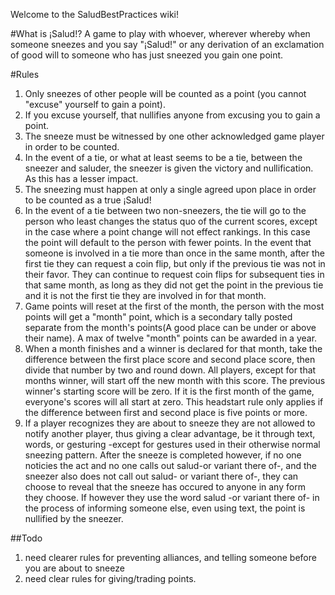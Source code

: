 Welcome to the SaludBestPractices wiki!

#What is ¡Salud!?
A game to play with whoever, wherever whereby when someone sneezes and you say "¡Salud!" or any derivation of an exclamation of good will to someone who has just sneezed you gain one point.

#Rules
1. Only sneezes of other people will be counted as a point (you cannot "excuse" yourself to gain a point).
2. If you excuse yourself, that nullifies anyone from excusing you to gain a point.
3. The sneeze must be witnessed by one other acknowledged game player in order to be counted.
4. In the event of a tie, or what at least seems to be a tie, between the sneezer and saluder, the sneezer is given the victory and nullification. As this has a lesser impact.
5. The sneezing must happen at only a single agreed upon place in order to be counted as a true ¡Salud!
6. In the event of a tie between two non-sneezers, the tie will go to the person who least changes the status quo of the current scores, except in the case where a point change will not effect rankings. In this case the point will default to the person with fewer points. In the event that someone is involved in a tie more than once in the same month, after the first tie they can request a coin flip, but only if the previous tie was not in their favor.  They can continue to request coin flips for subsequent ties in that same month, as long as they did not get the point in the previous tie and it is not the first tie they are involved in for that month.
7. Game points will reset at the first of the month, the person with the most points will get a "month" point, which is a secondary tally posted separate from the month's points(A good place can be under or above their name). A max of twelve "month" points can be awarded in a year.
8. When a month finishes and a winner is declared for that month, take the difference between the first place score and second place score, then divide that number by two and round down.  All players, except for that months winner, will start off the new month with this score. The previous winner's starting score will be zero.  If it is the first month of the game, everyone's scores will all start at zero. This headstart rule only applies if the difference between first and second place is five points or more.
9. If a player recognizes they are about to sneeze they are not allowed to notify another player, thus giving a clear advantage, be it through text, words, or gesturing -except for gestures used in their otherwise normal sneezing pattern.  After the sneeze is completed however, if no one noticies the act and no one calls out salud-or variant there of-, and the sneezer also does not call out salud- or variant there of-, they can choose to reveal that the sneeze has occured to anyone in any form they choose.  If however they use the word salud -or variant there of- in the process of informing someone else, even using text, the point is nullified by the sneezer.

##Todo
1. need clearer rules for preventing alliances, and telling someone before you are about to sneeze
2. need clear rules for giving/trading points.
